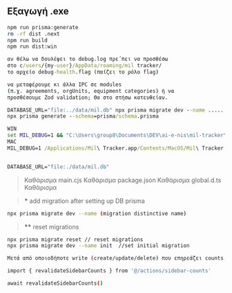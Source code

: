 ## Εξαγωγή .exe

```bash
npm run prisma:generate
rm -rf dist .next
npm run build
npm run dist:win
```

```cmd
αν θέλω να δουλέψει το debug.log πρε΄πει να προσθέσω
στο c/users/{my-user}/AppData/roaming/mil tracker/
το αρχείο debug-health.flag (παίζει το ρόλο flag)
```

```cmd
να μεταφέρουμε κι άλλα IPC σε modules
(π.χ. agreements, orgUnits, equipment categories) ή να
προσθέσουμε Zod validation; Θα στο στήσω κατευθείαν.
```

```cmd
DATABASE_URL="file:../data/mil.db" npx prisma migrate dev --name .........
npx prisma generate --schema=prisma/schema.prisma
```

```cmd
WIN
set MIL_DEBUG=1 && "C:\Users\group8\Documents\DEV\ai-e-nis\mil-tracker\dist\win-unpacked\Mil Tracker.exe"
MAC
MIL_DEBUG=1 /Applications/Mil\ Tracker.app/Contents/MacOS/Mil\ Tracker


DATABASE_URL="file:./data/mil.db"
```

> Καθάρισμα main.cjs
> Καθάρισμα package.json
> Καθάρισμα global.d.ts
> Καθάρισμα

> **\*** add migration after setting up DB prisma

```bash
npx prisma migrate dev --name (migration distinctive name)
```

> **\*\*** reset migrations

```bash m -rf prisma/migrations // delete folder
npx prisma migrate reset // reset migrations
npx prisma migrate dev --name init  //set initial migration
```

```bash
Μετά από οποιοδήποτε write (create/update/delete) που επηρεάζει counts, κάλεσε:

import { revalidateSidebarCounts } from '@/actions/sidebar-counts'

await revalidateSidebarCounts()
```
